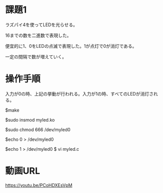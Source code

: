 # 課題1

ラズパイ4を使ってLEDを光らせる。

16までの数を二進数で表現した。

便宜的に1、0をLEDの点滅で表現した。1が点灯で0が消灯である。

一定の間隔で数が増えていく。


# 操作手順
入力が0の時、上記の挙動が行われる。入力が1の時、すべてのLEDが消灯される。

$make

$sudo insmod myled.ko

$sudo chmod 666 /dev/myled0

$echo 0 > /dev/myled0

$echo 1 > /dev/myled0
$ vi myled.c



# 動画URL
https://youtu.be/PCoHDXEsVpM

